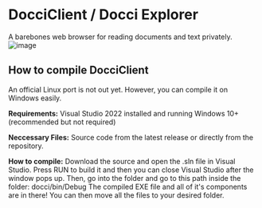 # DocciClient / Docci Explorer
A barebones web browser for reading documents and text privately.
![image](https://github.com/user-attachments/assets/1eca96c3-9b18-4b93-92b3-fc739f2aa72f)

## How to compile DocciClient
An official Linux port is not out yet. However, you can compile it on Windows easily.

**Requirements:**
Visual Studio 2022 installed and running
Windows 10+ (recommended but not required)

**Neccessary Files:**
Source code from the latest release or directly from the repository.

**How to compile:**
Download the source and open the .sln file in Visual Studio. Press RUN to build it and then you can close Visual Studio after the window pops up. Then, go into the folder and go to this path inside the folder: docci/bin/Debug
The compiled EXE file and all of it's components are in there! You can then move all the files to your desired folder.
